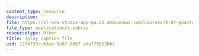 ```yaml
---
content_type: resource
description: ''
file: https://ol-ocw-studio-app-qa.s3.amazonaws.com/courses/8-04-quantum-physics-i-spring-2016/12f4733a63ae5e079867adaf75622b62_xoCHe0mtxu0.vtt
file_type: application/x-subrip
resourcetype: Other
title: 3play caption file
uid: 12f4733a-63ae-5e07-9867-adaf75622b62
---
```

